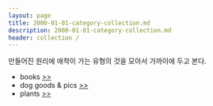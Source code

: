 ```yaml
---
layout: page
title: 2000-01-01-category-collection.md
description: 2000-01-01-category-collection.md
header: collection /
---
```


만들어진 원리에 애착이 가는 유형의 것을 모아서 가까이에 두고 본다. 

* books [>>](/collection-book) 
* dog goods & pics [>>](/collection-dog) 
* plants [>>](/collection-plants)

